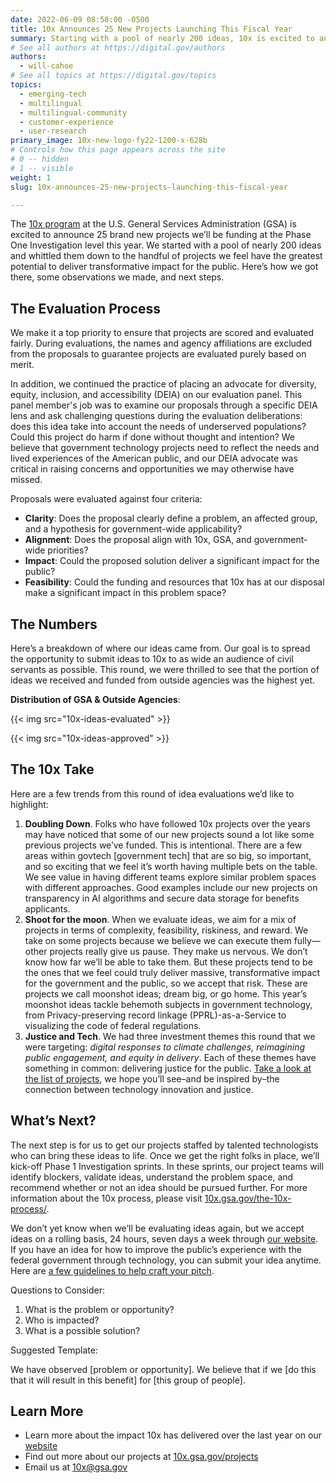 ```yaml
---
date: 2022-06-09 08:58:00 -0500
title: 10x Announces 25 New Projects Launching This Fiscal Year
summary: Starting with a pool of nearly 200 ideas, 10x is excited to announce new projects to be funded at the Phase One Investigation level for FY22. Here’s how we got there, some observations made, and next steps.
# See all authors at https://digital.gov/authors
authors:
  - will-cahoe
# See all topics at https://digital.gov/topics
topics:
  - emerging-tech
  - multilingual
  - multilingual-community
  - customer-experience
  - user-research
primary_image: 10x-new-logo-fy22-1200-x-628b
# Controls how this page appears across the site
# 0 -- hidden
# 1 -- visible
weight: 1
slug: 10x-announces-25-new-projects-launching-this-fiscal-year

---
```


The [10x program](https://10x.gsa.gov/) at the U.S. General Services Administration (GSA) is excited to announce 25 brand new projects we’ll be funding at the Phase One Investigation level this year. We started with a pool of nearly 200 ideas and whittled them down to the handful of projects we feel have the greatest potential to deliver transformative impact for the public. Here’s how we got there, some observations we made, and next steps.

## The Evaluation Process

We make it a top priority to ensure that projects are scored and evaluated fairly. During evaluations, the names and agency affiliations are excluded from the proposals to guarantee projects are evaluated purely based on merit.

In addition, we continued the practice of placing an advocate for diversity, equity, inclusion, and accessibility (DEIA) on our evaluation panel. This panel member's job was to examine our proposals through a specific DEIA lens and ask challenging questions during the evaluation deliberations: does this idea take into account the needs of underserved populations? Could this project do harm if done without thought and intention? We believe that government technology projects need to reflect the needs and lived experiences of the American public, and our DEIA advocate was critical in raising concerns and opportunities we may otherwise have missed.

Proposals were evaluated against four criteria:

* **Clarity**: Does the proposal clearly define a problem, an affected group, and a hypothesis for government-wide applicability?
* **Alignment**: Does the proposal align with 10x, GSA, and government-wide priorities?
* **Impact**: Could the proposed solution deliver a significant impact for the public?
* **Feasibility**: Could the funding and resources that 10x has at our disposal make a significant impact in this problem space?

## The Numbers

Here’s a breakdown of where our ideas came from. Our goal is to spread the opportunity to submit ideas to 10x to as wide an audience of civil servants as possible. This round, we were thrilled to see that the portion of ideas we received and funded from outside agencies was the highest yet.

**Distribution of GSA & Outside Agencies**:

{{< img src="10x-ideas-evaluated" >}}

{{< img src="10x-ideas-approved" >}}

## The 10x Take

Here are a few trends from this round of idea evaluations we’d like to highlight:

1. **Doubling Down**. Folks who have followed 10x projects over the years may have noticed that some of our new projects sound a lot like some previous projects we’ve funded. This is intentional. There are a few areas within govtech &#91;government tech&#93; that are so big, so important, and so exciting that we feel it’s worth having multiple bets on the table. We see value in having different teams explore similar problem spaces with different approaches. Good examples include our new projects on transparency in AI algorithms and secure data storage for benefits applicants.
2. **Shoot for the moon**. When we evaluate ideas, we aim for a mix of projects in terms of complexity, feasibility, riskiness, and reward. We take on some projects because we believe we can execute them fully—other projects really give us pause. They make us nervous. We don’t know how far we’ll be able to take them. But these projects tend to be the ones that we feel could truly deliver massive, transformative impact for the government and the public, so we accept that risk. These are projects we call moonshot ideas; dream big, or go home. This year’s moonshot ideas tackle behemoth subjects in government technology, from Privacy-preserving record linkage (PPRL)-as-a-Service to visualizing the code of federal regulations.
3. **Justice and Tech**. We had three investment themes this round that we were targeting: *digital responses to climate challenges, reimagining public engagement, and equity in delivery*. Each of these themes have something in common: delivering justice for the public. [Take a look at the list of projects](https://10x.gsa.gov/posts/2022-selected-projects/), we hope you’ll see–and be inspired by–the connection between technology innovation and justice.

## What’s Next?

The next step is for us to get our projects staffed by talented technologists who can bring these ideas to life. Once we get the right folks in place, we’ll kick-off Phase 1 Investigation sprints. In these sprints, our project teams will identify blockers, validate ideas, understand the problem space, and recommend whether or not an idea should be pursued further. For more information about the 10x process, please visit [10x.gsa.gov/the-10x-process/](https://10x.gsa.gov/the-10x-process/).

We don’t yet know when we’ll be evaluating ideas again, but we accept ideas on a rolling basis, 24 hours, seven days a week through [our website](http://10x.gsa.gov). If you have an idea for how to improve the public’s experience with the federal government through technology, you can submit your idea anytime. Here are [a few guidelines to help craft your pitch](https://digital.gov/event/2019/07/17/an-introduction-10x-how-get-your-idea-funded/).

Questions to Consider:

1. What is the problem or opportunity?
2. Who is impacted?
3. What is a possible solution?

Suggested Template:

We have observed &#91;problem or opportunity&#93;. We believe that if we &#91;do this that it will result in this benefit&#93; for &#91;this group of people&#93;.

## Learn More

* Learn more about the impact 10x has delivered over the last year on our [website](https://10x.gsa.gov/reports/fy21-impact-report/)
* Find out more about our projects at [10x.gsa.gov/projects](https://10x.gsa.gov/)
* Email us at [10x@gsa.gov](mailto:10x@gsa.gov)
